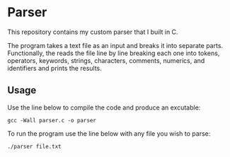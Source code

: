 # Parser
This repository contains my custom parser that I built in C.

The program takes a text file as an input and breaks it into separate parts. Functionally, the reads the file line by line breaking each one into tokens, operators, keywords, strings, characters, comments, numerics, and identifiers and prints the results. 

## Usage
Use the line below to compile the code and produce an excutable:
```
gcc -Wall parser.c -o parser
```
To run the program use the line below with any file you wish to parse:
```
./parser file.txt
```

